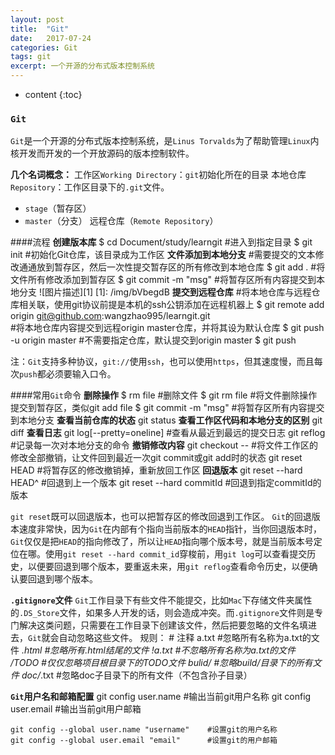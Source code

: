 ```yaml
---
layout: post
title:  "Git"
date:   2017-07-24
categories: Git
tags: git
excerpt: 一个开源的分布式版本控制系统
---
```


* content
{:toc}

### `Git`
`Git`是一个开源的分布式版本控制系统，是`Linus Torvalds`为了帮助管理`Linux`内核开发而开发的一个开放源码的版本控制软件。

**几个名词概念：**
工作区`Working Directory`：`git`初始化所在的目录
本地仓库`Repository`：工作区目录下的`.git`文件。
- `stage`（暂存区）
- `master`（分支）
远程仓库（`Remote Repository`）

####流程
**创建版本库**
    $ cd Document/study/learngit    #进入到指定目录
    $ git init                      #初始化Git仓库，该目录成为工作区
**文件添加到本地分支**
    #需要提交的文本修改通通放到暂存区，然后一次性提交暂存区的所有修改到本地仓库
    $ git add .                  #将文件所有修改添加到暂存区
    $ git commit -m "msg"        #将暂存区所有内容提交到本地分支
![图片描述][1]
  [1]: /img/bVbegdB
**提交到远程仓库**
    #将本地仓库与远程仓库相关联，使用git协议前提是本机的ssh公钥添加在远程机器上
    $ git remote add origin git@github.com:wangzhao995/learngit.git    
    #将本地仓库内容提交到远程origin master仓库，并将其设为默认仓库
    $ git push -u origin master
    #不需要指定仓库，默认提交到origin master
    $ git push
    
注：`Git`支持多种协议，`git://`使用`ssh`，也可以使用`https`，但其速度慢，而且每次`push`都必须要输入口令。 
  
####常用`Git`命令
**删除操作**
    $ rm file                #删除文件
    $ git rm file            #将文件删除操作提交到暂存区，类似git add file
    $ git commit -m "msg"    #将暂存区所有内容提交到本地分支
**查看当前仓库的状态**
    git status
**查看工作区代码和本地分支的区别**
    git diff <file>
**查看日志**
    git log[--pretty=oneline]    #查看从最近到最远的提交日志
    git reflog                   #记录每一次对本地分支的命令
**撤销修改内容**
    git checkout -- <file>    #将文件工作区的修改全部撤销，让文件回到最近一次git commit或git add时的状态
    git reset HEAD <file>     #将暂存区的修改撤销掉，重新放回工作区
**回退版本**
    git reset --hard HEAD^       #回退到上一个版本
    git reset --hard commitId    #回退到指定commitId的版本

`git reset`既可以回退版本，也可以把暂存区的修改回退到工作区。
`Git`的回退版本速度非常快，因为`Git`在内部有个指向当前版本的`HEAD`指针，当你回退版本时，`Git`仅仅是把`HEAD`的指向修改了，所以让`HEAD`指向哪个版本号，就是当前版本号定位在哪。使用`git reset --hard commit_id`穿梭前，用`git log`可以查看提交历史，以便要回退到哪个版本，要重返未来，用`git reflog`查看命令历史，以便确认要回退到哪个版本。

**`.gitignore`文件**
`Git`工作目录下有些文件不能提交，比如`Mac`下存储文件夹属性的`.DS_Store`文件，如果多人开发的话，则会造成冲突。而`.gitignore`文件则是专门解决这类问题，只需要在工作目录下创建该文件，然后把要忽略的文件名填进去，`Git`就会自动忽略这些文件。
规则：
    #            注释
    a.txt        #忽略所有名称为a.txt的文件
    *.html       #忽略所有.html结尾的文件
    !a.txt       #不忽略所有名称为a.txt的文件
    /TODO        #仅仅忽略项目根目录下的TODO文件
    bulid/       #忽略build/目录下的所有文件
    doc/*.txt    #忽略doc子目录下的所有文件（不包含孙子目录）

**`Git`用户名和邮箱配置**
    git config user.name     #输出当前git用户名称
    git config user.email    #输出当前git用户邮箱
    
    git config --global user.name "username"    #设置git的用户名称
    git config --global user.email "email"      #设置git的用户邮箱


















